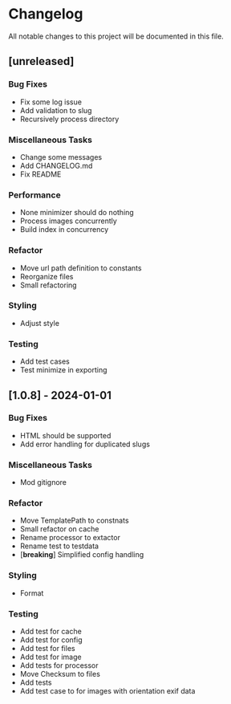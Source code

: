 # Changelog

All notable changes to this project will be documented in this file.

## [unreleased]

### Bug Fixes

- Fix some log issue
- Add validation to slug
- Recursively process directory

### Miscellaneous Tasks

- Change some messages
- Add CHANGELOG.md
- Fix README

### Performance

- None minimizer should do nothing
- Process images concurrently
- Build index in concurrency

### Refactor

- Move url path definition to constants
- Reorganize files
- Small refactoring

### Styling

- Adjust style

### Testing

- Add test cases
- Test minimize in exporting

## [1.0.8] - 2024-01-01

### Bug Fixes

- HTML should be supported
- Add error handling for duplicated slugs

### Miscellaneous Tasks

- Mod gitignore

### Refactor

- Move TemplatePath to constnats
- Small refactor on cache
- Rename processor to extactor
- Rename test to testdata
- [**breaking**] Simplified config handling

### Styling

- Format

### Testing

- Add test for cache
- Add test for config
- Add test for files
- Add test for image
- Add tests for processor
- Move Checksum to files
- Add tests
- Add test case to for images with orientation exif data

<!-- generated by git-cliff -->
